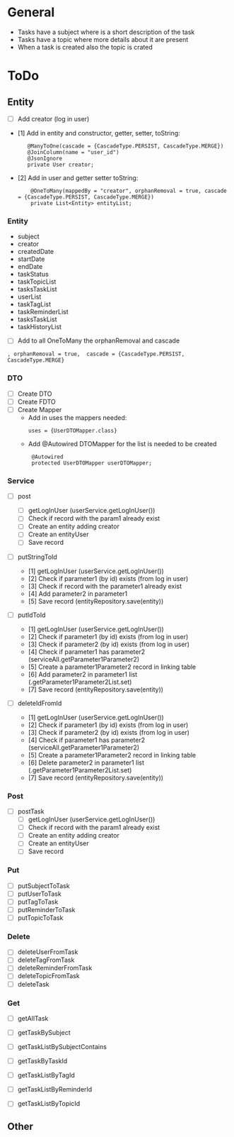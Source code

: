 # General

- Tasks have a subject where is a short description of the task
- Tasks have a topic where more details about it are present
- When a task is created also the topic is crated


# ToDo

## Entity

- [ ] Add creator (log in user)
- [1] Add in entity and constructor, getter, setter, toString:
   ```
      @ManyToOne(cascade = {CascadeType.PERSIST, CascadeType.MERGE})
      @JoinColumn(name = "user_id")
      @JsonIgnore
      private User creator;
  ```
- [2] Add in user and getter setter toString:
  ```
      @OneToMany(mappedBy = "creator", orphanRemoval = true, cascade = {CascadeType.PERSIST, CascadeType.MERGE})
      private List<Entity> entityList;
  ```
   

### Entity
- subject
- creator
- createdDate
- startDate
- endDate
- taskStatus
- taskTopicList
- tasksTaskList
- userList
- taskTagList
- taskReminderList
- tasksTaskList
- taskHistoryList

- [ ] Add to all OneToMany the orphanRemoval and cascade
```
, orphanRemoval = true,  cascade = {CascadeType.PERSIST, CascadeType.MERGE}
```


### DTO
- [ ] Create DTO
- [ ] Create FDTO
- [ ] Create Mapper
  - Add in uses the mappers needed:
    ```
    uses = {UserDTOMapper.class}
    ```
  - Add @Autowired DTOMapper for the list is needed to be created
    ```
     @Autowired
     protected UserDTOMapper userDTOMapper;
    ```


### Service
- [ ] post
  - [ ] getLogInUser (userService.getLogInUser())
  - [ ] Check if record with the param1 already exist
  - [ ] Create an entity adding creator
  - [ ] Create an entityUser
  - [ ] Save record
  
- [ ] putStringToId
  - [1] getLogInUser (userService.getLogInUser())
  - [2] Check if parameter1 (by id) exists (from log in user)
  - [3] Check if record with the parameter1 already exist
  - [4] Add parameter2 in parameter1
  - [5] Save record (entityRepository.save(entity))

- [ ] putIdToId
  - [1] getLogInUser (userService.getLogInUser())
  - [2] Check if parameter1 (by id) exists (from log in user)
  - [3] Check if parameter2 (by id) exists (from log in user)
  - [4] Check if parameter1 has parameter2 (serviceAll.getParameter1Parameter2)
  - [5] Create a parameter1Parameter2 record in linking table
  - [6] Add parameter2 in parameter1 list (.getParameter1Parameter2List.set)
  - [7] Save record (entityRepository.save(entity))

- [ ] deleteIdFromId
  - [1] getLogInUser (userService.getLogInUser())
  - [2] Check if parameter1 (by id) exists (from log in user)
  - [3] Check if parameter2 (by id) exists (from log in user)
  - [4] Check if parameter1 has parameter2 (serviceAll.getParameter1Parameter2)
  - [5] Create a parameter1Parameter2 record in linking table
  - [6] Delete parameter2 in parameter1 list (.getParameter1Parameter2List.set)
  - [7] Save record (entityRepository.save(entity))

### Post
- [ ] postTask
  - [ ] getLogInUser (userService.getLogInUser())
  - [ ] Check if record with the param1 already exist
  - [ ] Create an entity adding creator
  - [ ] Create an entityUser
  - [ ] Save record

### Put
- [ ] putSubjectToTask
- [ ] putUserToTask
- [ ] putTagToTask
- [ ] putReminderToTask
- [ ] putTopicToTask

### Delete
- [ ] deleteUserFromTask
- [ ] deleteTagFromTask
- [ ] deleteReminderFromTask
- [ ] deleteTopicFromTask
- [ ] deleteTask

### Get
- [ ] getAllTask
- [ ] getTaskBySubject
- [ ] getTaskListBySubjectContains
- [ ] getTaskByTaskId
- [ ] getTaskListByTagId
- [ ] getTaskListByReminderId
- [ ] getTaskListByTopicId


## Other
